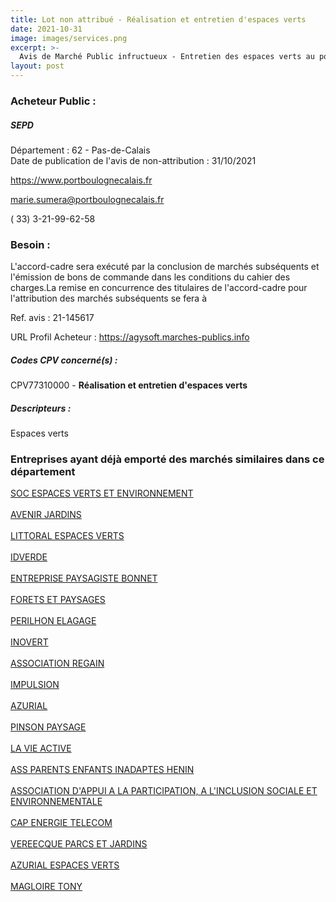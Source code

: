 ```yaml
---
title: Lot non attribué - Réalisation et entretien d'espaces verts
date: 2021-10-31
image: images/services.png
excerpt: >-
  Avis de Marché Public infructueux - Entretien des espaces verts au port de Boulogne sur mer et Calais
layout: post
---
```


### Acheteur Public :
##### SEPD
Département : 62 - Pas-de-Calais<br/>
Date de publication de l'avis de non-attribution : 31/10/2021


https://www.portboulognecalais.fr

marie.sumera@portboulognecalais.fr

( 33) 3-21-99-62-58
### Besoin :

L'accord-cadre sera exécuté par la conclusion de marchés subséquents et l'émission de bons de commande dans les conditions du cahier des charges.La remise en concurrence des titulaires de l'accord-cadre pour l'attribution des marchés subséquents se fera à

Ref. avis : 21-145617

URL Profil Acheteur : https://agysoft.marches-publics.info

##### Codes CPV concerné(s) :
CPV77310000 - **Réalisation et entretien d'espaces verts** <br/>

##### Descripteurs :
Espaces verts <br/>

### Entreprises ayant déjà emporté des marchés similaires dans ce département
<a href="/entreprise-545/siren-315334599">SOC ESPACES VERTS ET ENVIRONNEMENT</a><br/><br/>
<a href="/entreprise-547/siren-331618579">AVENIR JARDINS</a><br/><br/>
<a href="/entreprise-548/siren-333483949">LITTORAL ESPACES VERTS</a><br/><br/>
<a href="/entreprise-548/siren-339609661">IDVERDE</a><br/><br/>
<a href="/entreprise-551/siren-370201089">ENTREPRISE PAYSAGISTE BONNET</a><br/><br/>
<a href="/entreprise-552/siren-382351286">FORETS ET PAYSAGES</a><br/><br/>
<a href="/entreprise-553/siren-387472855">PERILHON ELAGAGE</a><br/><br/>
<a href="/entreprise-553/siren-389905076">INOVERT</a><br/><br/>
<a href="/entreprise-555/siren-398935577">ASSOCIATION REGAIN</a><br/><br/>
<a href="/entreprise-562/siren-448887679">IMPULSION</a><br/><br/>
<a href="/entreprise-570/siren-519881791">AZURIAL</a><br/><br/>
<a href="/entreprise-573/siren-628200255">PINSON PAYSAGE</a><br/><br/>
<a href="/entreprise-574/siren-775629934">LA VIE ACTIVE</a><br/><br/>
<a href="/entreprise-574/siren-775631591">ASS PARENTS ENFANTS INADAPTES HENIN</a><br/><br/>
<a href="/entreprise-575/siren-785193947">ASSOCIATION D'APPUI A LA PARTICIPATION, A L'INCLUSION SOCIALE ET ENVIRONNEMENTALE</a><br/><br/>
<a href="/entreprise-575/siren-791888324">CAP ENERGIE TELECOM</a><br/><br/>
<a href="/entreprise-576/siren-798222501">VEREECQUE PARCS ET JARDINS</a><br/><br/>
<a href="/entreprise-580/siren-829050129">AZURIAL ESPACES VERTS</a><br/><br/>
<a href="/entreprise-581/siren-842640989">MAGLOIRE TONY</a><br/><br/>
